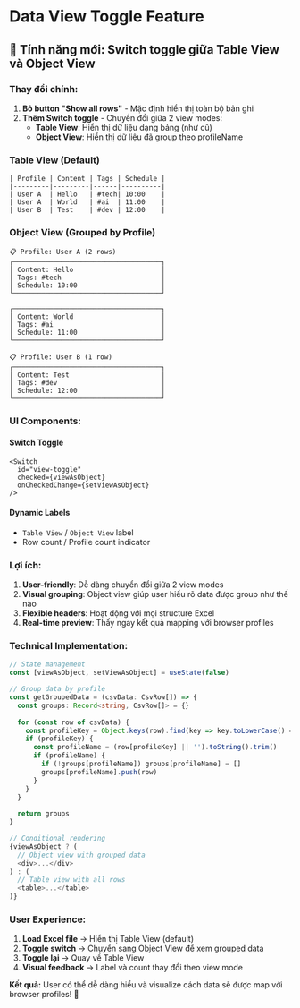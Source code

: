 # Data View Toggle Feature

## 🎯 **Tính năng mới: Switch toggle giữa Table View và Object View**

### **Thay đổi chính:**

1. **Bỏ button "Show all rows"** - Mặc định hiển thị toàn bộ bản ghi
2. **Thêm Switch toggle** - Chuyển đổi giữa 2 view modes:
   - **Table View**: Hiển thị dữ liệu dạng bảng (như cũ)
   - **Object View**: Hiển thị dữ liệu đã group theo profileName

### **Table View (Default)**
```
| Profile | Content | Tags | Schedule |
|---------|---------|------|----------|
| User A  | Hello   | #tech| 10:00    |
| User A  | World   | #ai  | 11:00    |
| User B  | Test    | #dev | 12:00    |
```

### **Object View (Grouped by Profile)**
```
📋 Profile: User A (2 rows)
┌─────────────────────────────────────┐
│ Content: Hello                      │
│ Tags: #tech                         │
│ Schedule: 10:00                     │
└─────────────────────────────────────┘

┌─────────────────────────────────────┐
│ Content: World                      │
│ Tags: #ai                           │
│ Schedule: 11:00                     │
└─────────────────────────────────────┘

📋 Profile: User B (1 row)
┌─────────────────────────────────────┐
│ Content: Test                       │
│ Tags: #dev                          │
│ Schedule: 12:00                     │
└─────────────────────────────────────┘
```

### **UI Components:**

#### **Switch Toggle**
```tsx
<Switch
  id="view-toggle"
  checked={viewAsObject}
  onCheckedChange={setViewAsObject}
/>
```

#### **Dynamic Labels**
- `Table View` / `Object View` label
- Row count / Profile count indicator

### **Lợi ích:**

1. **User-friendly**: Dễ dàng chuyển đổi giữa 2 view modes
2. **Visual grouping**: Object view giúp user hiểu rõ data được group như thế nào
3. **Flexible headers**: Hoạt động với mọi structure Excel
4. **Real-time preview**: Thấy ngay kết quả mapping với browser profiles

### **Technical Implementation:**

```typescript
// State management
const [viewAsObject, setViewAsObject] = useState(false)

// Group data by profile
const getGroupedData = (csvData: CsvRow[]) => {
  const groups: Record<string, CsvRow[]> = {}
  
  for (const row of csvData) {
    const profileKey = Object.keys(row).find(key => key.toLowerCase() === 'profile')
    if (profileKey) {
      const profileName = (row[profileKey] || '').toString().trim()
      if (profileName) {
        if (!groups[profileName]) groups[profileName] = []
        groups[profileName].push(row)
      }
    }
  }
  
  return groups
}

// Conditional rendering
{viewAsObject ? (
  // Object view with grouped data
  <div>...</div>
) : (
  // Table view with all rows
  <table>...</table>
)}
```

### **User Experience:**

1. **Load Excel file** → Hiển thị Table View (default)
2. **Toggle switch** → Chuyển sang Object View để xem grouped data
3. **Toggle lại** → Quay về Table View
4. **Visual feedback** → Label và count thay đổi theo view mode

**Kết quả:** User có thể dễ dàng hiểu và visualize cách data sẽ được map với browser profiles! 🎉
